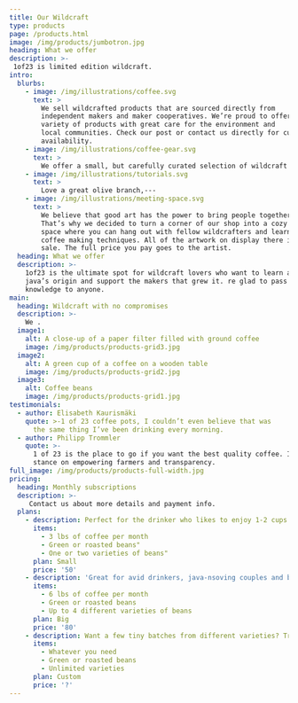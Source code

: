 ```yaml
---
title: Our Wildcraft
type: products
page: /products.html
image: /img/products/jumbotron.jpg
heading: What we offer
description: >-
 1of23 is limited edition wildcraft. 
intro:
  blurbs:
    - image: /img/illustrations/coffee.svg
      text: >
        We sell wildcrafted products that are sourced directly from
        independent makers and maker cooperatives. We’re proud to offer a
        variety of products with great care for the environment and
        local communities. Check our post or contact us directly for current
        availability.
    - image: /img/illustrations/coffee-gear.svg
      text: >
        We offer a small, but carefully curated selection of wildcraft tools---
    - image: /img/illustrations/tutorials.svg
      text: >
        Love a great olive branch,---
    - image: /img/illustrations/meeting-space.svg
      text: >
        We believe that good art has the power to bring people together.
        That’s why we decided to turn a corner of our shop into a cozy meeting
        space where you can hang out with fellow wildcrafters and learn about
        coffee making techniques. All of the artwork on display there is for
        sale. The full price you pay goes to the artist.
  heading: What we offer
  description: >-
    1of23 is the ultimate spot for wildcraft lovers who want to learn about their
    java’s origin and support the makers that grew it. re glad to pass that
    knowledge to anyone.
main:
  heading: Wildcraft with no compromises
  description: >-
    We .
  image1:
    alt: A close-up of a paper filter filled with ground coffee
    image: /img/products/products-grid3.jpg
  image2:
    alt: A green cup of a coffee on a wooden table
    image: /img/products/products-grid2.jpg
  image3:
    alt: Coffee beans
    image: /img/products/products-grid1.jpg
testimonials:
  - author: Elisabeth Kaurismäki
    quote: >-1 of 23 coffee pots, I couldn’t even believe that was
      the same thing I’ve been drinking every morning.
  - author: Philipp Trommler
    quote: >-
      1 of 23 is the place to go if you want the best quality coffee. I love their
      stance on empowering farmers and transparency.
full_image: /img/products/products-full-width.jpg
pricing:
  heading: Monthly subscriptions
  description: >-
     Contact us about more details and payment info.
  plans:
    - description: Perfect for the drinker who likes to enjoy 1-2 cups per day.
      items:
        - 3 lbs of coffee per month
        - Green or roasted beans"
        - One or two varieties of beans"
      plan: Small
      price: '50'
    - description: 'Great for avid drinkers, java-nsoving couples and bigger crowds'
      items:
        - 6 lbs of coffee per month
        - Green or roasted beans
        - Up to 4 different varieties of beans
      plan: Big
      price: '80'
    - description: Want a few tiny batches from different varieties? Try our custom plan
      items:
        - Whatever you need
        - Green or roasted beans
        - Unlimited varieties
      plan: Custom
      price: '?'
---
```


